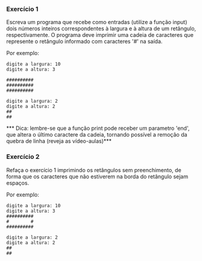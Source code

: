 ### Exercício 1

Escreva um programa que recebe como entradas (utilize a função input) dois números inteiros correspondentes à largura e à altura de um retângulo, respectivamente. O programa deve imprimir uma cadeia de caracteres que represente o retângulo informado com caracteres '#' na saída.

Por exemplo:

```
digite a largura: 10
digite a altura: 3

##########
##########
##########

```

```
digite a largura: 2
digite a altura: 2
##
##
```

*** Dica: lembre-se que a função print pode receber um parametro 'end', que altera o último caractere da cadeia, tornando possível a remoção da quebra de linha (reveja as vídeo-aulas)***

### Exercício 2

Refaça o exercício 1 imprimindo os retângulos sem preenchimento, de forma que os caracteres que não estiverem na borda do retângulo sejam espaços.

Por exemplo:

```
digite a largura: 10
digite a altura: 3
##########
#        #
##########
```

```
digite a largura: 2
digite a altura: 2
##
##
```
